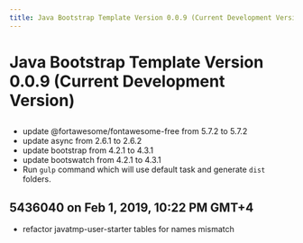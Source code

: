 ```yaml
---
title: Java Bootstrap Template Version 0.0.9 (Current Development Version)
---
```

# Java Bootstrap Template Version 0.0.9 (Current Development Version)

##
- update @fortawesome/fontawesome-free from 5.7.2 to 5.7.2
- update async from 2.6.1 to 2.6.2
- update bootstrap from 4.2.1 to 4.3.1
- update bootswatch from 4.2.1 to 4.3.1
- Run `gulp` command which will use default task and generate `dist` folders.


## 5436040 on Feb 1, 2019, 10:22 PM GMT+4
- refactor javatmp-user-starter tables for names mismatch
